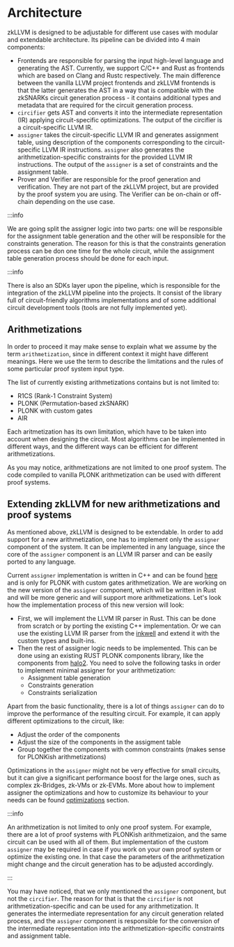 # Architecture

zkLLVM is designed to be adjustable for different use cases with modular and extendable architecture. Its pipeline can be divided into 4 main components:

- Frontends are responsible for parsing the input high-level language and generating the AST. Currently, we support C/C++ and Rust as frontends which are based on Clang and Rustc respectively. The main difference between the vanilla LLVM project frontends and zkLLVM frontends is that the latter generates the AST in a way that is compatible with the zkSNARKs circuit generation process - it contains additional types and metadata that are required for the circuit generation process.
- `circifier` gets AST and converts it into the intermediate representation (IR) applying circuit-specific optimizations. The output of the circifier is a circuit-specific LLVM IR.
- `assigner` takes the circuit-specific LLVM IR and generates assignment table, using description of the components corresponding to the circuit-specific LLVM IR instructions. `assigner` also generates the arithmetization-specific constraints for the provided LLVM IR instructions. The output of the `assigner` is a set of constraints and the assignment table.
- Prover and Verifier are responsible for the proof generation and verification. They are not part of the zkLLVM project, but are provided by the proof system you are using. The Verifier can be on-chain or off-chain depending on the use case.

:::info

We are going split the assigner logic into two parts: one will be responsible for the assignment table generation and the other will be responsible for the constraints generation. The reason for this is that the constraints generation process can be don one time for the whole circuit, while the assignment table generation process should be done for each input.

:::info

There is also an SDKs layer upon the pipeline, which is responsible for the integration of the zkLLVM pipeline into the projects. It consist of the library full of circuit-friendly algorithms implementations and of some additional circuit development tools (tools are not fully implemented yet).

## Arithmetizations

In order to proceed it may make sense to explain what we assume by the term `arithmetization`, since in different context it might have different meanings. Here we use the term to describe the limitations and the rules of some particular proof system input type.

The list of currently existing arithmetizations contains but is not limited to:

- R1CS (Rank-1 Constraint System)
- PLONK (Permutation-based zkSNARK)
- PLONK with custom gates
- AIR

Each aritmetization has its own limitation, which have to be taken into account when designing the circuit. Most algorithms can be implemented in different ways, and the different ways can be efficient for different arithmetizations.

As you may notice, arithmetizations are not limited to one proof system. The code compiled to vanilla PLONK arithmetization can be used with different proof systems.

## Extending zkLLVM for new arithmetizations and proof systems

As mentioned above, zkLLVM is designed to be extendable. In order to add support for a new arithmetization, one has to implement only the `assigner` component of the system. It can be implemented in any language, since the core of the `assigner` component is an LLVM IR parser and can be easily ported to any language.

Current `assigner` implementation is written in C++ and can be found [here](https://github.com/NilFoundation/zkllvm-assigner) and is only for PLONK with custom gates arithmetization. We are working on the new version of the `assigner` component, which will be written in Rust and will be more generic and will support more arithmetizations. Let's look how the implementation process of this new version will look:

- First, we will implement the LLVM IR parser in Rust. This can be done from scratch or by porting the existing C++ implementation. Or we can use the existing LLVM IR parser from the [inkwell](https://github.com/TheDan64/inkwell) and extend it with the custom types and built-ins.
- Then the rest of assigner logic needs to be implemented. This can be done using an existing RUST PLONK components library, like the components from [halo2](https://github.com/zcash/halo2). You need to solve the following tasks in order to implement minimal assigner for your arithmetization:
  - Assignment table generation
  - Constraints generation
  - Constraints serialization

Apart from the basic functionality, there is a lot of things `assigner` can do to improve the performance of the resulting circuit. For example, it can apply different optimizations to the circuit, like:

- Adjust the order of the components
- Adjust the size of the components in the assigment table
- Group together the components with common constraints (makes sense for PLONKish arithmetizations)

Optimizations in the `assigner` might not be very effective for small circuits, but it can give a significant performance boost for the large ones, such as complex zk-Bridges, zk-VMs or zk-EVMs. More about how to implement assigner the optimizations and how to customize its behaviour to your needs can be found [optimizations](/architecture/assigner-optimizations.md) section.

:::info

An arithmetization is not limited to only one proof system. For example, there are a lot of proof systems with PLONKish arithmetizaion, and the same circuit can be used with all of them. But implementation of the custom `assigner` may be required in case if you work on your own proof system or optimize the existing one. In that case the parameters of the arithmetization might change and the circuit generation has to be adjusted accordingly.

:::

You may have noticed, that we only mentioned the `assigner` component, but not the `circifier`. The reason for that is that the `circifier` is not arithmetization-specific and can be used for any arithmetization. It generates the intermediate representation for any circuit generation related process, and the `assigner` component is responsible for the conversion of the intermediate representation into the arithmetization-specific constraints and assignment table.
